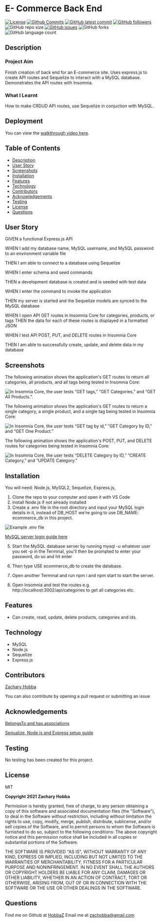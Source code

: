 # E- Commerce Back End 

[![License](https://img.shields.io/badge/License-MIT-blue.svg)](https://choosealicense.com/licenses/mit/)
[![Github Commits](https://img.shields.io/github/commit-activity/w/HobbaZ/E-Commerce-Back-End)](https://github.com/HobbaZ/E-Commerce-Back-End/commits)
[![GitHub latest commit](https://img.shields.io/github/last-commit/HobbaZ/E-Commerce-Back-End)](https://github.com/HobbaZ/E-Commerce-Back-End/branches)
[![GitHub followers](https://img.shields.io/github/followers/HobbaZ.svg)]()
![GitHub repo size](https://img.shields.io/github/repo-size/HobbaZ/E-Commerce-Back-End)
[![GitHub issues](https://img.shields.io/github/issues/HobbaZ/E-Commerce-Back-End)](https://img.shields.io/github/issues/HobbaZ/E-Commerce-Back-End)
![GitHub forks](https://img.shields.io/github/forks/HobbaZ/E-Commerce-Back-End)
![GitHub language count](https://img.shields.io/github/languages/count/HobbaZ/E-Commerce-Back-End)

## Description
### Project Aim ###
Finish creation of back end for an E-commerce site. Uses express.js to create API routes and Sequelize to interact with a MySQL database. Demonstrates the API routes with Insomnia. 

### What I Learnt ###
How to make CRDUD API routes, use Sequelize in conjuction with MySQL.

## Deployment
You can view the [walkthrough video here](https://youtu.be/TX5HGjXIMPI). 


## Table of Contents
- [Description](#description)
- [User Story](#user-story)
- [Screenshots](#screenshots)
- [Installation](#installation)
- [Features](#features)
- [Technology](#technology)
- [Contributors](#contributors)
- [Acknowledgements](#acknowledgements)
- [Testing](#testing)
- [License](#license)
- [Questions](#questions)

## User Story
GIVEN a functional Express.js API

WHEN I add my database name, MySQL username, and MySQL password to an environment variable file

THEN I am able to connect to a database using Sequelize

WHEN I enter schema and seed commands

THEN a development database is created and is seeded with test data

WHEN I enter the command to invoke the application

THEN my server is started and the Sequelize models are synced to the MySQL database

WHEN I open API GET routes in Insomnia Core for categories, products, or tags
THEN the data for each of these routes is displayed in a formatted JSON

WHEN I test API POST, PUT, and DELETE routes in Insomnia Core

THEN I am able to successfully create, update, and delete data in my database

## Screenshots
The following animation shows the application's GET routes to return all categories, all products, and all tags being tested in Insomnia Core:

![In Insomnia Core, the user tests “GET tags,” “GET Categories,” and “GET All Products.”.](./Assets/images/13-orm-homework-demo-01.gif)

The following animation shows the application's GET routes to return a single category, a single product, and a single tag being tested in Insomnia Core:

![In Insomnia Core, the user tests “GET tag by id,” “GET Category by ID,” and “GET One Product.”](./Assets/images/13-orm-homework-demo-02.gif)

The following animation shows the application's POST, PUT, and DELETE routes for categories being tested in Insomnia Core:

![In Insomnia Core, the user tests “DELETE Category by ID,” “CREATE Category,” and “UPDATE Category.”](./Assets/images/13-orm-homework-demo-03.gif)

## Installation
You will need: 
Node.js, MySQL2, Sequelize, Express.js, 

1. Clone the repo to your computer and open it with VS Code
2. Install Node.js if not already installed
4. Create a .env file in the root directory and input your MySQL login details in it, instead of DB_HOST we're going to use DB_NAME: ecommerce_db in this project.

![Example .env file](./assets/images/env.PNG)

[MySQL server login guide here](https://www.mysqltutorial.org/install-mysql/)

5. Start the MySQL database server by running mysql -u whatever user you set -p in the Terminal, you'll then be prompted to enter your password, do so and hit enter

6. Then type USE ecommerce_db to create the database.

7. Open another Terminal and run npm i and npm start to start the server.

8. Open Insomnia and test the routes e.g. http://localhost:3002/api/categories to get all categories etc.

## Features
- Can create, read, update, delete products, categories and ids.

## Technology
- MySQL
- Node.js
- Sequelize
- Express.js

## Contributors
[Zachary Hobba](https://github.com/HobbaZ)

You can also contribute by opening a pull request or submitting an issue

## Acknowledgements

[BelongsTo and has associations](https://sequelize.org/v5/manual/associations.html)

[Sequalize, Node.js and Express setup guide](https://www.bezkoder.com/node-js-express-sequelize-mysql/)


## Testing
No testing has been created for this project.

## License

MIT

**Copyright 2021 Zachary Hobba**

Permission is hereby granted, free of charge, to any person obtaining a copy of this software and associated documentation files (the "Software"), to deal in the Software without restriction, including without limitation the rights to use, copy, modify, merge, publish, distribute, sublicense, and/or sell copies of the Software, and to permit persons to whom the Software is furnished to do so, subject to the following conditions:
The above copyright notice and this permission notice shall be included in all copies or substantial portions of the Software.
    
THE SOFTWARE IS PROVIDED "AS IS", WITHOUT WARRANTY OF ANY KIND, EXPRESS OR IMPLIED, INCLUDING BUT NOT LIMITED TO THE WARRANTIES OF MERCHANTABILITY, FITNESS FOR A PARTICULAR PURPOSE AND NONINFRINGEMENT. IN NO EVENT SHALL THE AUTHORS OR COPYRIGHT HOLDERS BE LIABLE FOR ANY CLAIM, DAMAGES OR OTHER LIABILITY, WHETHER IN AN ACTION OF CONTRACT, TORT OR OTHERWISE, ARISING FROM, OUT OF OR IN CONNECTION WITH THE SOFTWARE OR THE USE OR OTHER DEALINGS IN THE SOFTWARE.

## Questions

Find me on Github at [HobbaZ](https://github.com/HobbaZ)
Email me at [zachobba@gmail.com](zachobba@gmail.com)